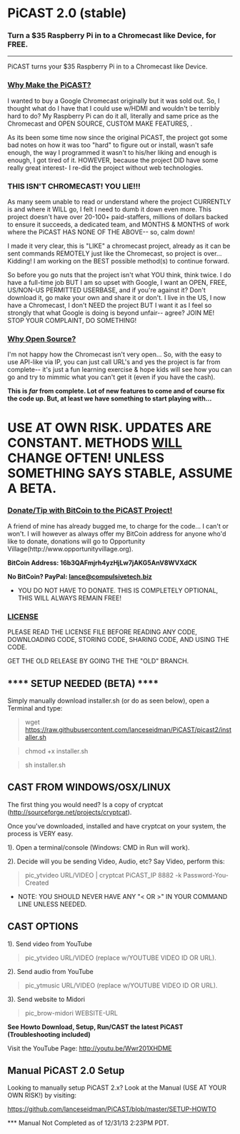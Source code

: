 PiCAST 2.0 (stable)
===
<h3>Turn a $35 Raspberry Pi in to a Chromecast like Device, for FREE.</h3>
<hr>

PiCAST turns your $35 Raspberry Pi in to a Chromecast like Device.

<h3><u>Why Make the PiCAST?</u></h3>
I wanted to buy a Google Chromecast originally but it was sold out. So, I thought what do I have that I could use w/HDMI and wouldn't be terribly hard to do? My Raspberry Pi can do it all, literally and same price as the Chromecast and OPEN SOURCE, CUSTOM MAKE FEATURES, <obvious reasons here>.

As its been some time now since the original PiCAST, the project got some bad notes on how it was too "hard" to figure out or install, wasn't safe enough, the way I programmed it wasn't to his/her liking and enough is enough, I got tired of it. HOWEVER, because the project DID have some really great interest- I re-did the project without web technologies.

<h3>THIS ISN'T CHROMECAST! YOU LIE!!!</h3>
As many seem unable to read or understand where the project CURRENTLY is and where it WILL go, I felt I need to dumb it
down even more. This project doesn't have over 20-100+ paid-staffers, millions of dollars backed to ensure it succeeds, 
a dedicated team, and MONTHS & MONTHS of work where the PiCAST HAS NONE OF THE ABOVE-- so, calm down!

I made it very clear, this is "LIKE" a chromecast project, already as it can be sent commands REMOTELY just like the 
Chromecast, so project is over... Kidding! I am working on the BEST possible method(s) to continue forward.

So before you go nuts that the project isn't what YOU think, think twice. I do have a full-time job BUT I am so
upset with Google, I want an OPEN, FREE, US/NON-US PERMITTED USERBASE, and if you're against it? Don't download it,
go make your own and share it or don't. I live in the US, I now have a Chromecast, I don't NEED the project BUT
I want it as I feel so strongly that what Google is doing is beyond unfair-- agree? JOIN ME! STOP YOUR COMPLAINT, DO
SOMETHING!

<h3><u>Why Open Source?</u></h3>
I'm not happy how the Chromecast isn't very open... So, with the easy to use API-like via IP, you can just call URL's
and yes the project is far from complete-- it's just a fun learning exercise & hope kids will see how you can go and
try to mimmic what you can't get it (even if you have the cash).

<b>This is <i>far</i> from complete. Lot of new features to come and of course fix the code up. But, at least we have something
to start playing with...</b>

<h1>USE AT OWN RISK. UPDATES ARE CONSTANT. METHODS <B><u>WILL</u></B> CHANGE OFTEN! UNLESS SOMETHING SAYS STABLE, ASSUME A BETA.</h1>

<h3><u>Donate/Tip with BitCoin to the PiCAST Project!</u></h3>
A friend of mine has already bugged me, to charge for the code... I can't or won't. I will however as always offer my
BitCoin address for anyone who'd like to donate, donations will go to Opportunity Village(http://www.opportunityvillage.org).

<b>BitCoin Address: 16b3QAFmjrh4yzHjLw7jAKG5AnV8WVXdCK</b>

<b>No BitCoin? PayPal: lance@compulsivetech.biz</b>

* YOU DO NOT HAVE TO DONATE. THIS IS COMPLETELY OPTIONAL, THIS WILL ALWAYS REMAIN FREE!

<h3><u>LICENSE</u></h3>

PLEASE READ THE LICENSE FILE BEFORE READING ANY CODE, DOWNLOADING CODE, STORING CODE, SHARING CODE, AND USING THE CODE.


GET THE OLD RELEASE BY GOING THE THE "OLD" BRANCH.

<b><h2>**** SETUP NEEDED (BETA) ****</h2></b>

Simply manually download installer.sh (or do as seen below), open a Terminal and type:

> wget https://raw.githubusercontent.com/lanceseidman/PiCAST/picast2/installer.sh

> chmod +x installer.sh

> sh installer.sh

<b><h2>CAST FROM WINDOWS/OSX/LINUX</h2></b>
The first thing you would need? Is a copy of cryptcat (http://sourceforge.net/projects/cryptcat).

Once you've downloaded, installed and have cryptcat on your system, the process is VERY easy.

1). Open a terminal/console (Windows: CMD in Run will work).

2). Decide will you be sending Video, Audio, etc? Say Video, perform this:

> pic_ytvideo URL/VIDEO | cryptcat PiCAST_IP 8882 -k Password-You-Created
* NOTE: YOU SHOULD NEVER HAVE ANY "< OR >" IN YOUR COMMAND LINE UNLESS NEEDED.

<b><h2>CAST OPTIONS</h2></b>
1). Send video from YouTube
> pic_ytvideo URL/VIDEO (replace w/YOUTUBE VIDEO ID OR URL).

2). Send audio from YouTube
> pic_ytmusic URL/VIDEO (replace w/YOUTUBE VIDEO ID OR URL).

3). Send website to Midori
> pic_brow-midori WEBSITE-URL


<b>See Howto Download, Setup, Run/CAST the latest PiCAST (Troubleshooting included)</b>

Visit the YouTube Page: http://youtu.be/Wwr201XHDME


<h2>Manual PiCAST 2.0 Setup</h2>
Looking to manually setup PiCAST 2.x? Look at the Manual (USE AT YOUR OWN RISK!) by visiting:

https://github.com/lanceseidman/PiCAST/blob/master/SETUP-HOWTO

*** Manual Not Completed as of 12/31/13 2:23PM PDT.

